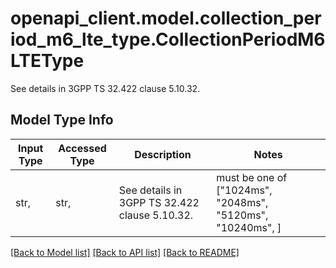 # openapi_client.model.collection_period_m6_lte_type.CollectionPeriodM6LTEType

See details in 3GPP TS 32.422 clause 5.10.32.

## Model Type Info
Input Type | Accessed Type | Description | Notes
------------ | ------------- | ------------- | -------------
str,  | str,  | See details in 3GPP TS 32.422 clause 5.10.32. | must be one of ["1024ms", "2048ms", "5120ms", "10240ms", ] 

[[Back to Model list]](../../README.md#documentation-for-models) [[Back to API list]](../../README.md#documentation-for-api-endpoints) [[Back to README]](../../README.md)

